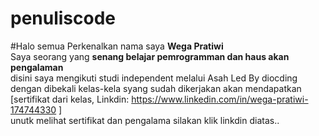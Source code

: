 # penuliscode
#Halo semua
Perkenalkan nama saya **Wega Pratiwi** <br>
Saya seorang yang **senang belajar pemrogramman dan haus akan pengalaman**<br>
disini saya  mengikuti studi independent melalui Asah Led By diocding dengan dibekali kelas-kela syang sudah dikerjakan akan mendapatkan [sertifikat dari kelas, Linkdin: https://www.linkedin.com/in/wega-pratiwi-174744330 ] <br>
unutk melihat sertifikat dan pengalama silakan klik linkdin diatas..

